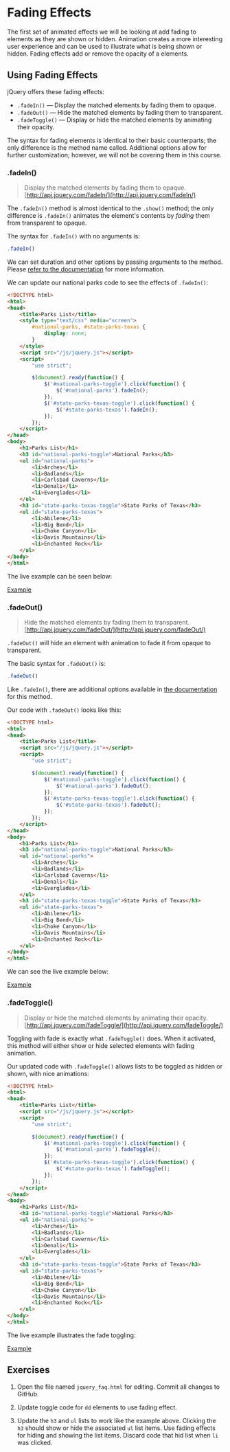 # Fading Effects

The first set of animated effects we will be looking at add fading to elements as they are shown or hidden. Animation creates a more interesting user experience and can be used to illustrate what is being shown or hidden. Fading effects add or remove the opacity of a elements.

## Using Fading Effects

jQuery offers these fading effects:
- `.fadeIn()` &mdash; Display the matched elements by fading them to opaque.
- `.fadeOut()` &mdash; Hide the matched elements by fading them to transparent.
- `.fadeToggle()` &mdash; Display or hide the matched elements by animating their opacity.

The syntax for fading elements is identical to their basic counterparts; the only difference is the method name called.  Additional options allow for further customization; however, we will not be covering them in this course.

### .fadeIn()

> Display the matched elements by fading them to opaque.
[http://api.jquery.com/fadeIn/](http://api.jquery.com/fadeIn/)

The `.fadeIn()` method is almost identical to the `.show()` method; the only difference is `.fadeIn()` animates the element's contents by _fading_ them from transparent to opaque.

The syntax for `.fadeIn()` with no arguments is:

~~~js
.fadeIn()
~~~

We can set duration and other options by passing arguments to the method.  Please [refer to the documentation](http://api.jquery.com/fadeIn/) for more information.

We can update our national parks code to see the effects of `.fadeIn()`:

~~~html
<!DOCTYPE html>
<html>
<head>
    <title>Parks List</title>
    <style type="text/css" media="screen">
        #national-parks, #state-parks-texas {
            display: none;
        }
    </style>
    <script src="/js/jquery.js"></script>
    <script>
        "use strict";

        $(document).ready(function() {
            $('#national-parks-toggle').click(function() {
                $('#national-parks').fadeIn();
            });
            $('#state-parks-texas-toggle').click(function() {
                $('#state-parks-texas').fadeIn();
            });
        });
    </script>
</head>
<body>
    <h1>Parks List</h1>
    <h3 id="national-parks-toggle">National Parks</h3>
    <ul id="national-parks">
        <li>Arches</li>
        <li>Badlands</li>
        <li>Carlsbad Caverns</li>
        <li>Denali</li>
        <li>Everglades</li>
    </ul>
    <h3 id="state-parks-texas-toggle">State Parks of Texas</h3>
    <ul id="state-parks-texas">
        <li>Abilene</li>
        <li>Big Bend</li>
        <li>Choke Canyon</li>
        <li>Davis Mountains</li>
        <li>Enchanted Rock</li>
    </ul>
</body>
</html>
~~~

The live example can be seen below:

[Example](http://jsbin.com/geguv/1/edit?output)

### .fadeOut()

> Hide the matched elements by fading them to transparent.
[http://api.jquery.com/fadeOut/](http://api.jquery.com/fadeOut/)

`.fadeOut()` will hide an element with animation to fade it from opaque to transparent.

The basic syntax for `.fadeOut()` is:

~~~js
.fadeOut()
~~~

Like `.fadeIn()`, there are additional options available in [the documentation](http://api.jquery.com/fadeOut/) for this method.

Our code with `.fadeOut()` looks like this:

~~~html
<!DOCTYPE html>
<html>
<head>
    <title>Parks List</title>
    <script src="/js/jquery.js"></script>
    <script>
        "use strict";

        $(document).ready(function() {
            $('#national-parks-toggle').click(function() {
                $('#national-parks').fadeOut();
            });
            $('#state-parks-texas-toggle').click(function() {
                $('#state-parks-texas').fadeOut();
            });
        });
    </script>
</head>
<body>
    <h1>Parks List</h1>
    <h3 id="national-parks-toggle">National Parks</h3>
    <ul id="national-parks">
        <li>Arches</li>
        <li>Badlands</li>
        <li>Carlsbad Caverns</li>
        <li>Denali</li>
        <li>Everglades</li>
    </ul>
    <h3 id="state-parks-texas-toggle">State Parks of Texas</h3>
    <ul id="state-parks-texas">
        <li>Abilene</li>
        <li>Big Bend</li>
        <li>Choke Canyon</li>
        <li>Davis Mountains</li>
        <li>Enchanted Rock</li>
    </ul>
</body>
</html>
~~~

We can see the live example below:

[Example](http://jsbin.com/zizise/1/edit?output)

### .fadeToggle()

> Display or hide the matched elements by animating their opacity.
[http://api.jquery.com/fadeToggle/](http://api.jquery.com/fadeToggle/)

Toggling with fade is exactly what `.fadeToggle()` does.  When it activated, this method will either show or hide selected elements with fading animation.

Our updated code with `.fadeToggle()` allows lists to be toggled as hidden or shown, with nice animations:

~~~html
<!DOCTYPE html>
<html>
<head>
    <title>Parks List</title>
    <script src="/js/jquery.js"></script>
    <script>
        "use strict";

        $(document).ready(function() {
            $('#national-parks-toggle').click(function() {
                $('#national-parks').fadeToggle();
            });
            $('#state-parks-texas-toggle').click(function() {
                $('#state-parks-texas').fadeToggle();
            });
        });
    </script>
</head>
<body>
    <h1>Parks List</h1>
    <h3 id="national-parks-toggle">National Parks</h3>
    <ul id="national-parks">
        <li>Arches</li>
        <li>Badlands</li>
        <li>Carlsbad Caverns</li>
        <li>Denali</li>
        <li>Everglades</li>
    </ul>
    <h3 id="state-parks-texas-toggle">State Parks of Texas</h3>
    <ul id="state-parks-texas">
        <li>Abilene</li>
        <li>Big Bend</li>
        <li>Choke Canyon</li>
        <li>Davis Mountains</li>
        <li>Enchanted Rock</li>
    </ul>
</body>
</html>
~~~

The live example illustrates the fade toggling:

[Example](http://jsbin.com/wapay/1/edit?output)

## Exercises

1. Open the file named `jquery_faq.html` for editing.  Commit all changes to GitHub.

1. Update toggle code for `dd` elements to use fading effect.

1. Update the `h3` and `ul` lists to work like the example above.  Clicking the `h3` should show or hide the associated `ul` list items.  Use fading effects for hiding and showing the list items.  Discard code that hid list when `li` was clicked.
